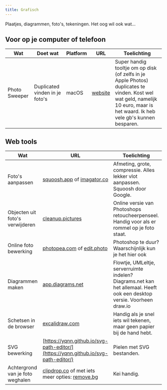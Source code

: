 ```yaml
---
title: Grafisch
---
```


Plaatjes, diagrammen, foto's, tekeningen. Het oog wil ook wat...

## Voor op je computer of telefoon

|Wat|Doet wat|Platform|URL|Toelichting|
|---|--------|--------|---|-----------|
|Photo Sweeper|Duplicated vinden in je foto's|macOS|[website](https://overmacs.com/)|Super handig tooltje om op disk (of zelfs in je Apple Photos) duplicates te vinden. Kost wel wat geld, namelijk 10 euro, maar is het waard. Ik heb vele gb's kunnen besparen.|

## Web tools

|Wat     |URL      |Toelichting        |
|--------|---------|-------------------|
|Foto's aanpassen|[squoosh.app](https://squoosh.app/) of [imagator.co](https://imagator.co)|Afmeting, grote, compressie. Alles lekker vlot aanpassen. Squoosh door Google.|
|Objecten uit foto's verwijderen|[cleanup.pictures](https://cleanup.pictures/)|Online versie van Photoshops retoucheerpenseel. Handig voor als er rommel op je foto staat.|
|Online foto bewerking|[photopea.com](https://www.photopea.com/) of [edit.photo](https://edit.photo/)|Photoshop te duur? Waarschijnlijk kun je het hier ook|
|Diagrammen maken|[app.diagrams.net](https://app.diagrams.net/)|Flowtje, UMLeltje, serverruimte indelen? Diagrams.net kan het allemaal. Heeft ook een desktop versie. Voorheen draw.io|
|Schetsen in de browser|[excalidraw.com](https://excalidraw.com/)|Handig als je snel iets wil tekenen, maar geen papier bij de hand hebt.|
|SVG bewerking|[https://yqnn.github.io/svg-path-editor/](https://yqnn.github.io/svg-path-editor/)|Pielen met SVG bestanden.|
|Achtergrond van je foto weghalen |[clipdrop.co](https://clipdrop.co/remove-background) of met iets meer opties: [remove.bg](https://www.remove.bg)|Kei handig.|
